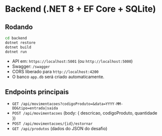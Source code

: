 # Backend (.NET 8 + EF Core + SQLite)

## Rodando
```bash
cd backend
dotnet restore
dotnet build
dotnet run
```

- API em: `https://localhost:5001` (ou `http://localhost:5000`)
- Swagger: `/swagger`
- CORS liberado para `http://localhost:4200`
- O banco `app.db` será criado automaticamente.

## Endpoints principais
- `GET /api/movimentacoes?codigoProduto=&data=YYYY-MM-DD&tipo=entrada|saida`
- `POST /api/movimentacoes` (body: { descricao, codigoProduto, quantidade })
- `POST /api/movimentacoes/{id}/estornar`
- `GET /api/produtos` (dados do JSON do desafio)
